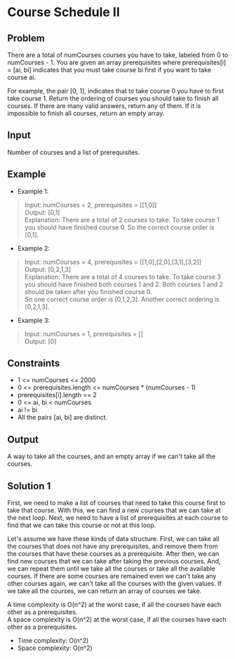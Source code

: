 # Course Schedule II

## Problem

There are a total of numCourses courses you have to take, labeled from 0 to numCourses - 1. You are given an array prerequisites where prerequisites[i] = [ai, bi] indicates that you must take course bi first if you want to take course ai.

For example, the pair [0, 1], indicates that to take course 0 you have to first take course 1.
Return the ordering of courses you should take to finish all courses. If there are many valid answers, return any of them. If it is impossible to finish all courses, return an empty array.

## Input

Number of courses and a list of prerequisites.

## Example

- Example 1:

>Input: numCourses = 2, prerequisites = [[1,0]]  
Output: [0,1]  
Explanation: There are a total of 2 courses to take. To take course 1 you should have finished course 0. So the correct course order is [0,1].

- Example 2:

>Input: numCourses = 4, prerequisites = [[1,0],[2,0],[3,1],[3,2]]  
Output: [0,2,1,3]  
Explanation: There are a total of 4 courses to take. To take course 3 you should have finished both courses 1 and 2. Both courses 1 and 2 should be taken after you finished course 0.  
So one correct course order is [0,1,2,3]. Another correct ordering is [0,2,1,3].

- Example 3:

>Input: numCourses = 1, prerequisites = []  
Output: [0]

## Constraints

- 1 <= numCourses <= 2000
- 0 <= prerequisites.length <= numCourses * (numCourses - 1)
- prerequisites[i].length == 2
- 0 <= ai, bi < numCourses
- ai != bi
- All the pairs [ai, bi] are distinct.

## Output

A way to take all the courses, and an empty array if we can't take all the courses. 

## Solution 1

First, we need to make a list of courses that need to take this course first to take
that course. With this, we can find a new courses that we can take at the next loop.
Next, we need to have a list of prerequisites at each course to find that we can take
this course or not at this loop.

Let's assume we have these kinds of data structure. First, we can take all the courses
that does not have any prerequisites, and remove them from the courses that have these
courses as a prerequisite. After then, we can find new courses that we can take after
taking the previous courses. And, we can repeat them until we take all the courses or
take all the available courses. If there are some courses are remained even we can't take
any other courses again, we can't take all the courses with the given values. If we take
all the courses, we can return an array of courses we take.

A time complexity is O(n^2) at the worst case, if all the courses have each other as a
prerequisites.  
A space complexity is O(n^2) at the worst case, if all the courses have each other as a
prerequisites.

- Time complexity: O(n^2)
- Space complexity: O(n^2)
